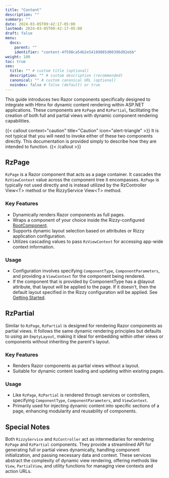 ```yaml
---
title: "Content"
description: ""
summary: ""
date: 2024-03-05T09:42:17-05:00
lastmod: 2024-03-05T09:42:17-05:00
draft: false
menu:
  docs:
    parent: ""
    identifier: "content-4f598ca54b2e54189085d00396d92ebb"
weight: 100
toc: true
seo:
  title: "" # custom title (optional)
  description: "" # custom description (recommended)
  canonical: "" # custom canonical URL (optional)
  noindex: false # false (default) or true
---
```


This guide introduces two Razor components specifically designed to integrate with Htmx for dynamic content rendering within ASP.NET applications. These components are `RzPage` and `RzPartial`, facilitating the creation of both full and partial views with dynamic component rendering capabilities.

{{< callout context="caution" title="Caution" icon="alert-triangle" >}}
It is not typical that you will need to invoke either of these two components directly. This documentation is provided simply to describe how they
are intended to function.
{{< /callout >}}

## RzPage

`RzPage` is a Razor component that acts as a page container.  It cascades the `RzViewContext` value across the component tree it encompasses. `RzPage` is typically not used directly and is instead utilized by the RzController View&lt;T&gt; method or the RizzyService View&lt;T&gt; method.

### Key Features
- Dynamically renders Razor components as full pages.
- Wraps a component of your choice inside the Rizzy-configured [RootComponent](/docs/introduction/getting-started/#configuration).
- Supports dynamic layout selection based on attributes or Rizzy application configuration.
- Utilizes cascading values to pass `RzViewContext` for accessing app-wide context information.

### Usage
- Configuration involves specifying `ComponentType`, `ComponentParameters`, and providing a `ViewContext` for the component being rendered.
- If the component that is provided by ComponentType has a @layout attribute, that layout will be applied to the page. If it doesn't, then the default layout specified in the Rizzy configuration will be applied. See [Getting Started](/docs/introduction/getting-started/#configuration).

## RzPartial

Similar to `RzPage`, `RzPartial` is designed for rendering Razor components as partial views. It follows the same dynamic rendering principles but defaults to using an `EmptyLayout`, making it ideal for embedding within other views or components without inheriting the parent's layout.

### Key Features
- Renders Razor components as partial views without a layout.
- Suitable for dynamic content loading and updating within existing pages.

### Usage
- Like `RzPage`, `RzPartial` is rendered through services or controllers, specifying `ComponentType`, `ComponentParameters`, and `ViewContext`.
- Primarily used for injecting dynamic content into specific sections of a page, enhancing modularity and reusability of components.

## Special Notes

Both `RizzyService` and `RzController` act as intermediaries for rendering `RzPage` and `RzPartial` components. They provide a streamlined API for generating full or partial views dynamically, handling component initialization, and passing necessary data and context. These services abstract the complexity of dynamic view rendering, offering methods like `View`, `PartialView`, and utility functions for managing view contexts and action URLs.
